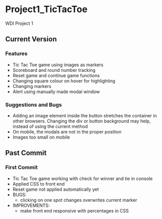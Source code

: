 # Project1_TicTacToe
WDI Project 1

## Current Version
### Features
+ Tic Tac Toe game using images as markers
+ Scoreboard and round number tracking
+ Reset game and continue game functions
+ Changing square colour on hover for highlighting
+ Changing markers
+ Alert using manually made modal window

### Suggestions and Bugs
+ Adding an image element inside the button stretches the container in other browsers. Changing the div or button background may help, instead of using the current method
+ On mobile, the modals are not in the proper position
+ Images too small on mobile

## Past Commit
### First Commit
+ Tic Tac Toe game working with check for winner and tie in console
+ Applied CSS to front end
+ Reset game not applied automatically yet
+ BUGS:
  - clicking on one spot changes overwrites current marker  
+ IMPROVEMENTS:
  - make front end responsive with percentages in CSS
